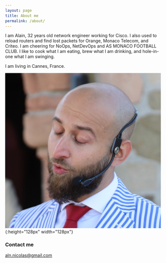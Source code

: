 ```yaml
---
layout: page
title: About me
permalink: /about/
---
```




I am Alain, 32 years old network engineer working for Cisco. I also used to reload routers and find lost packets for Orange, Monaco Telecom, and Criteo. I am cheering for NoOps, NetDevOps and AS MONACO FOOTBALL CLUB. I like to cook what I am eating, brew what I am drinking, and hole-in-one what I am swinging.

I am living in Cannes, France.

![My helpful screenshot](/images/blowinginthewind.jpg){:height="128px" width="128px"}

### Contact me

[aln.nicolas@gmail.com](mailto:aln.nicolas@gmail.com)
